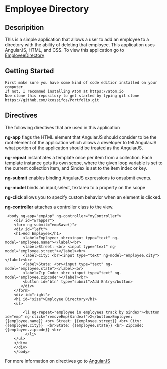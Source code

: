 # Employee Directory

## Descripition 
This is a simple application that allows a user to add an employee to a directory with the ability of deleting that employee. This application uses AngularJS, HTML, and CSS. To view this application go to [EmployeeDirectory](https://kcossifos.github.io/Portfolio/EmployeeDirectory/index.html)

## Getting Started
```
First make sure you have some kind of code editior installed on your computer
If not, I recommed installing Atom at https://atom.io
Now clone this repository to get started by typing git clone https://github.com/kcossifos/Portfolio.git
```

## Directives
The following directives that are used in this application

**ng-app** flags the HTML element that AngularJS should consider to be the root element of the application which allows a developer to tell AngularJS what portion of the application should be treated as the AngularJS.

**ng-repeat** instantiates a template once per item from a collection. Each template instance gets its own scope, where the given loop variable is set to the current collection item, and $index is set to the item index or key.

**ng-submit** enables binding AngularJS expressions to onsubmit events.

**ng-model** binds an input,select, textarea to a property on the scope

**ng-click** allows you to specify custom behavior when an element is clicked.

**ng-controller** attaches a controller class to the view.

```
 <body ng-app="empApp" ng-controller="myController">
    <div id="wrapper">    
    <form ng-submit="empSave()">
    <div id="left"> 
    <h1>Add Employee</h1> 
        <label>Employee: <br><input type="text" ng-model="employee.name"></label><br>
        <label>Street: <br> <input type="text" ng-model="employee.street"></label><br>
        <label>City: <br><input type="text" ng-model="employee.city"></label><br>
        <label>State: <br><input type="text" ng-model="employee.state"></label><br>
        <label>Zip Code: <br> <input type="text" ng-model="employee.zipcode"></label><br>
        <button id="btn" type="submit">Add Entry</button>
       </div> 
    </form>
    <div id="right">
    <h1 id="size">Employee Directory</h1>
    <ul>

        <li ng-repeat="employee in employees track by $index"><button id="emp" ng-click="removeEmp($index)">X</button>Employee: {{employee.name}} <br> Street: {{employee.street}} <br> City: {{employee.city}}  <br>State: {{employee.state}} <br> Zipcode: {{employee.zipcode}} <br>
         </li>
    </ul>  
    </div> 
    </div> 
    </body>
```

For more information on directives go to [AngularJS](https://docs.angularjs.org/tutorial)




